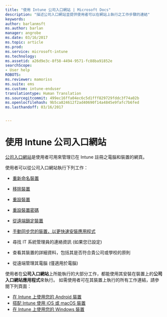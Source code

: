 ```yaml
---
title: "使用 Intune 公司入口網站 | Microsoft Docs"
description: "描述公司入口網站並提供使用者可以在網站上執行之工作步驟的連結"
keywords: 
author: barlanmsft
ms.author: barlan
manager: angrobe
ms.date: 03/16/2017
ms.topic: article
ms.prod: 
ms.service: microsoft-intune
ms.technology: 
ms.assetid: a26d9e3c-8f58-4494-9571-fc88ba91852e
searchScope:
- User help
ROBOTS: 
ms.reviewer: mamoriss
ms.suite: ems
ms.custom: intune-enduser
translationtype: Human Translation
ms.sourcegitcommit: 499ec16ffa04ec6c5d1fff829729fddc3f74a02b
ms.openlocfilehash: 9b5ca824612f2ad40690f14a4845e9fafc7b6fed
ms.lasthandoff: 03/16/2017


---
```


# <a name="using-the-intune-company-portal-website"></a>使用 Intune 公司入口網站
[公司入口網站](http://portal.manage.microsoft.com)是使用者可用來管理已在 Intune 註冊之電腦和裝置的網頁。

使用者可以從公司入口網站執行下列工作：

-   [重新命名裝置](rename-your-device-cpwebsite.md)

-   [移除裝置](remove-your-device-cpwebsite.md)

-   [重設裝置](reset-your-device-cpwebsite.md)

-   [重設裝置密碼](reset-your-passcode-cpwebsite.md)

-   [從遠端鎖定裝置](remote-lock-your-device-cpwebsite.md)

-    [手動同步您的裝置，以更快速安裝應用程式](sync-your-device-manually-cpwebsite.md)

-   尋找 IT 系統管理員的連絡資訊 (如果您已設定)

-   查看其裝置的詳細資料，包括其是否符合貴公司或學校的原則

-   從遠端管理其電腦 (僅適用於電腦)

使用者在**公司入口網站**上所能執行的大部分工作，都能使用其安裝在裝置上的**公司入口網站應用程式**來執行。 如需使用者可在其裝置上執行的所有工作連結，請參閱下列頁面：

- [在 Intune 上使用您的 Android 裝置](using-your-android-device-with-intune.md)
- [搭配 Intune 使用 iOS 或 macOS 裝置](using-your-ios-or-macOS-device-with-intune.md)
- [在 Intune 上使用您的 Windows 裝置](using-your-windows-device-with-intune.md)

